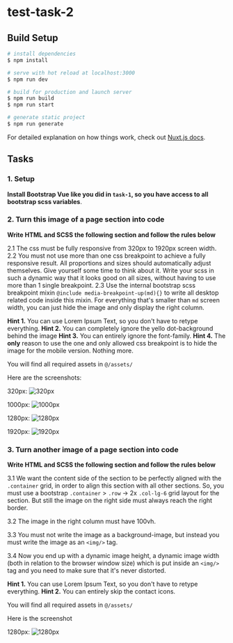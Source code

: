 # test-task-2

## Build Setup

```bash
# install dependencies
$ npm install

# serve with hot reload at localhost:3000
$ npm run dev

# build for production and launch server
$ npm run build
$ npm run start

# generate static project
$ npm run generate
```

For detailed explanation on how things work, check out [Nuxt.js docs](https://nuxtjs.org).

## Tasks

### 1. Setup

**Install Bootstrap Vue like you did in `task-1`, so you have access to all bootstrap scss variables**.

### 2. Turn this image of a page section into code

**Write HTML and SCSS the following section and follow the rules below**

2.1 The css must be fully responsive from 320px to 1920px screen width.
2.2 You must not use more than one css breakpoint to achieve a fully responsive result. All proportions and sizes should automatically adjust themselves. Give yourself some time to think about it. Write your scss in such a dynamic way that it looks good on all sizes, without having to use more than 1 single breakpoint.
2.3 Use the internal bootstrap scss breakpoint mixin `@include media-breakpoint-up(md){}` to write all desktop related code inside this mixin. For everything that's smaller than `md` screen width, you can just hide the image and only display the right column.

**Hint 1.** You can use Lorem Ipsum Text, so you don't have to retype everything.
**Hint 2.** You can completely ignore the yello dot-background behind the image
**Hint 3.** You can entirely ignore the font-family.
**Hint 4.** The **only** reason to use the one and only allowed css breakpoint is to hide the image for the mobile version. Nothing more.

You will find all required assets in `@/assets/`

Here are the screenshots:

320px:
![320px](/screenshots/task-2/320px)

1000px:
![1000px](/screenshots/task-2/1000px)

1280px:
![1280px](/screenshots/task-2/1280px)

1920px:
![1920px](/screenshots/task-2/1920px)

### 3. Turn another image of a page section into code

**Write HTML and SCSS the following section and follow the rules below**

3.1 We want the content side of the section to be perfectly aligned with the `.container` grid, in order to align this section with all other sections. So, you must use a bootstrap `.container` > `.row` -> 2x `.col-lg-6` grid layout for the section. But still the image on the right side must always reach the right border.

3.2 The image in the right column must have 100vh.

3.3 You must not write the image as a background-image, but instead you must write the image as an `<img/>` tag.

3.4 Now you end up with a dynamic image height, a dynamic image width (both in relation to the browser window size) which is put inside an `<img/>` tag and you need to make sure that it's never distorted.

**Hint 1.** You can use Lorem Ipsum Text, so you don't have to retype everything.
**Hint 2.** You can entirely skip the contact icons.

You will find all required assets in `@/assets/`

Here is the screenshot

1280px:
![1280px](/screenshots/task-2/1280px)

